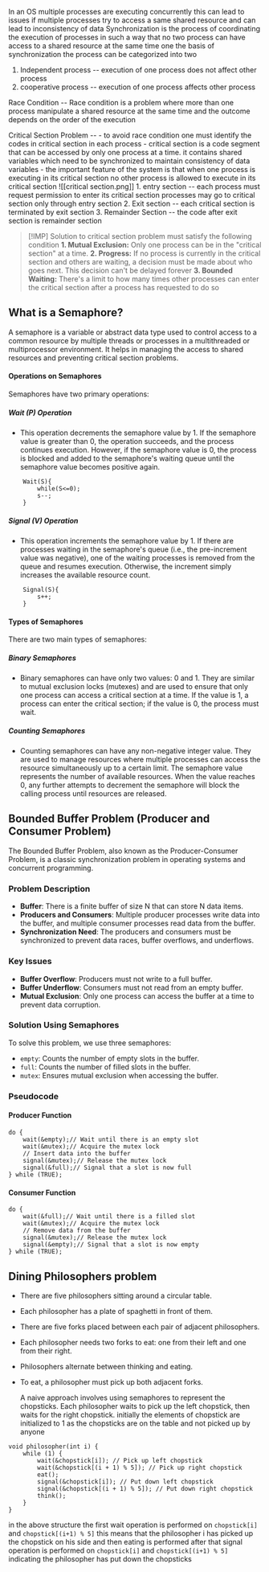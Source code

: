 In an OS multiple processes are executing concurrently this can lead to issues if multiple processes try to access a same shared resource and can lead to inconsistency of data 
Synchronization is the process of coordinating the execution of processes in such a way that no two process can have access to a shared resource at the same time 
one the basis of synchronization the process can be categorized into two
1. Independent process -- execution of one process does not affect other process
2. cooperative process -- execution of one process affects other process 

Race Condition --
	Race condition is a problem where more than one process manipulate a shared resource at the same time and the outcome depends on the order of the execution

Critical Section Problem --
	- to avoid race condition one must identify the codes in critical section in each process 
	- critical section is a code segment that can be accessed by only one process at a time. it contains shared variables which need to be synchronized to maintain consistency of data variables 
	- the important feature of the system is that when one process is executing in its critical section no other process is allowed to execute in its critical section
	![[critical section.png]]
	1. entry section --
		each process must request permission to enter its critical section processes may go to critical section only through entry section
	2. Exit section -- 
		each critical section is terminated by exit section
	3. Remainder Section --
		the code after exit section is remainder section


> [!IMP] Solution to critical section problem must satisfy the following condition
> **1. Mutual Exclusion:** Only one process can be in the "critical section" at a time.
> **2. Progress:** If no process is currently in the critical section and others are waiting, a decision must be made about who goes next. This decision can't be delayed forever
> **3. Bounded Waiting:** There's a limit to how many times other processes can enter the critical section after a process has requested to do so


## What is a Semaphore?

A semaphore is a variable or abstract data type used to control access to a common resource by multiple threads or processes in a multithreaded or multiprocessor environment. It helps in managing the access to shared resources and preventing critical section problems.

#### Operations on Semaphores

Semaphores have two primary operations:

##### Wait (P) Operation

- This operation decrements the semaphore value by 1. If the semaphore value is greater than 0, the operation succeeds, and the process continues execution. However, if the semaphore value is 0, the process is blocked and added to the semaphore's waiting queue until the semaphore value becomes positive again.
```
	Wait(S){
		while(S<=0);
		s--;
	}
```

##### Signal (V) Operation

- This operation increments the semaphore value by 1. If there are processes waiting in the semaphore's queue (i.e., the pre-increment value was negative), one of the waiting processes is removed from the queue and resumes execution. Otherwise, the increment simply increases the available resource count.
```
	Signal(S){
		s++;
	}
```

#### Types of Semaphores

There are two main types of semaphores:

##### Binary Semaphores

- Binary semaphores can have only two values: 0 and 1. They are similar to mutual exclusion locks (mutexes) and are used to ensure that only one process can access a critical section at a time. If the value is 1, a process can enter the critical section; if the value is 0, the process must wait.

##### Counting Semaphores

- Counting semaphores can have any non-negative integer value. They are used to manage resources where multiple processes can access the resource simultaneously up to a certain limit. The semaphore value represents the number of available resources. When the value reaches 0, any further attempts to decrement the semaphore will block the calling process until resources are released.

## Bounded Buffer Problem (Producer and Consumer Problem)
The Bounded Buffer Problem, also known as the Producer-Consumer Problem, is a classic synchronization problem in operating systems and concurrent programming. 

### Problem Description

- **Buffer**: There is a finite buffer of size N that can store N data items.
- **Producers and Consumers**: Multiple producer processes write data into the buffer, and multiple consumer processes read data from the buffer.
- **Synchronization Need**: The producers and consumers must be synchronized to prevent data races, buffer overflows, and underflows.

### Key Issues

- **Buffer Overflow**: Producers must not write to a full buffer.
- **Buffer Underflow**: Consumers must not read from an empty buffer.
- **Mutual Exclusion**: Only one process can access the buffer at a time to prevent data corruption.

### Solution Using Semaphores

To solve this problem, we use three semaphores:

- `empty`: Counts the number of empty slots in the buffer.
- `full`: Counts the number of filled slots in the buffer.
- `mutex`: Ensures mutual exclusion when accessing the buffer.

### Pseudocode

#### Producer Function

```
do {
    wait(&empty);// Wait until there is an empty slot
    wait(&mutex);// Acquire the mutex lock
    // Insert data into the buffer
    signal(&mutex);// Release the mutex lock
    signal(&full);// Signal that a slot is now full
} while (TRUE);
```

#### Consumer Function

```
do {
    wait(&full);// Wait until there is a filled slot
    wait(&mutex);// Acquire the mutex lock
    // Remove data from the buffer
    signal(&mutex);// Release the mutex lock
    signal(&empty);// Signal that a slot is now empty
} while (TRUE);
```


## Dining Philosophers problem

- There are five philosophers sitting around a circular table.
- Each philosopher has a plate of spaghetti in front of them.
- There are five forks placed between each pair of adjacent philosophers.
- Each philosopher needs two forks to eat: one from their left and one from their right.
- Philosophers alternate between thinking and eating.
- To eat, a philosopher must pick up both adjacent forks.

	A naive approach involves using semaphores to represent the chopsticks. Each philosopher waits to pick up the left chopstick, then waits for the right chopstick.
	initially the elements of chopstick are initialized to 1 as the chopsticks are on the table and not picked up by anyone

```
void philosopher(int i) {
    while (1) {
        wait(&chopstick[i]); // Pick up left chopstick
        wait(&chopstick[(i + 1) % 5]); // Pick up right chopstick
        eat();
        signal(&chopstick[i]); // Put down left chopstick
        signal(&chopstick[(i + 1) % 5]); // Put down right chopstick
        think();
    }
}
```

in the above structure the first wait operation is performed on `chopstick[i]` and `chopstick[(i+1) % 5]` this means that the philosopher i has picked up the chopstick on his side and then eating is performed 
after that signal operation is performed on `chopstick[i]` and `chopstick[(i+1) % 5]` indicating the philosopher has put down the chopsticks 